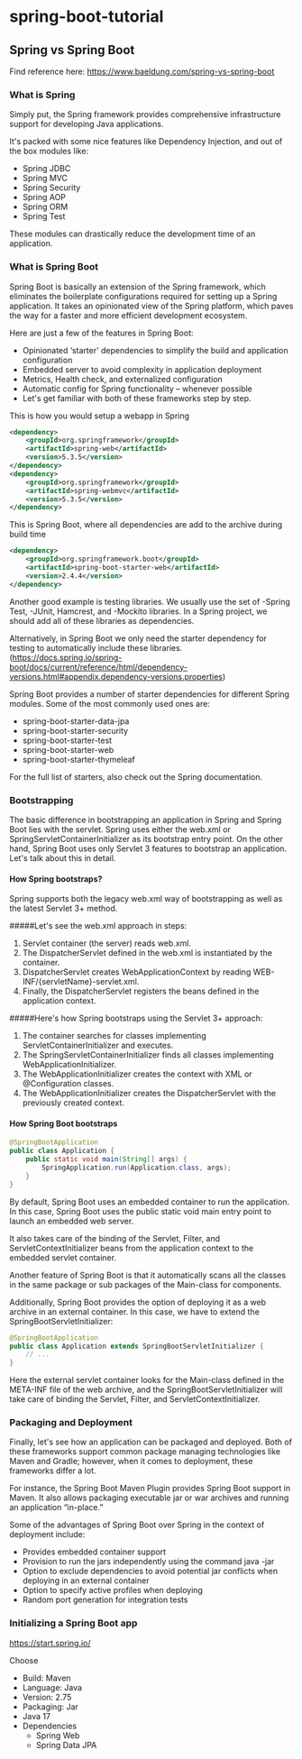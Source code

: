# spring-boot-tutorial

## Spring vs Spring Boot

Find reference here: https://www.baeldung.com/spring-vs-spring-boot


### What is Spring
Simply put, the Spring framework provides comprehensive infrastructure support for developing Java applications.

It's packed with some nice features like Dependency Injection, and out of the box modules like:

- Spring JDBC
- Spring MVC
- Spring Security
- Spring AOP
- Spring ORM
- Spring Test

These modules can drastically reduce the development time of an application.

### What is Spring Boot
Spring Boot is basically an extension of the Spring framework, which eliminates the boilerplate configurations required for setting up a Spring application.
It takes an opinionated view of the Spring platform, which paves the way for a faster and more efficient development ecosystem.

Here are just a few of the features in Spring Boot:

- Opinionated ‘starter' dependencies to simplify the build and application configuration
- Embedded server to avoid complexity in application deployment
- Metrics, Health check, and externalized configuration
- Automatic config for Spring functionality – whenever possible
- Let's get familiar with both of these frameworks step by step.


This is how you would setup a webapp in Spring

```xml
<dependency>
    <groupId>org.springframework</groupId>
    <artifactId>spring-web</artifactId>
    <version>5.3.5</version>
</dependency>
<dependency>
    <groupId>org.springframework</groupId>
    <artifactId>spring-webmvc</artifactId>
    <version>5.3.5</version>
</dependency>
```

This is Spring Boot, where all dependencies are add to the archive during build time

```xml
<dependency>
    <groupId>org.springframework.boot</groupId>
    <artifactId>spring-boot-starter-web</artifactId>
    <version>2.4.4</version>
</dependency>
```

Another good example is testing libraries. We usually use the set of 
-Spring Test, 
-JUnit, Hamcrest, and 
-Mockito libraries. 
In a Spring project, we should add all of these libraries as dependencies.

Alternatively, in Spring Boot we only need the starter dependency for testing to automatically include these libraries. (https://docs.spring.io/spring-boot/docs/current/reference/html/dependency-versions.html#appendix.dependency-versions.properties)

Spring Boot provides a number of starter dependencies for different Spring modules. Some of the most commonly used ones are:

- spring-boot-starter-data-jpa
- spring-boot-starter-security
- spring-boot-starter-test
- spring-boot-starter-web
- spring-boot-starter-thymeleaf

For the full list of starters, also check out the Spring documentation.

### Bootstrapping
The basic difference in bootstrapping an application in Spring and Spring Boot lies with the servlet. Spring uses either the web.xml or SpringServletContainerInitializer as its bootstrap entry point.
On the other hand, Spring Boot uses only Servlet 3 features to bootstrap an application. Let's talk about this in detail.

#### How Spring bootstraps?
Spring supports both the legacy web.xml way of bootstrapping as well as the latest Servlet 3+ method.

#####Let's see the web.xml approach in steps:

1. Servlet container (the server) reads web.xml.
2. The DispatcherServlet defined in the web.xml is instantiated by the container.
3. DispatcherServlet creates WebApplicationContext by reading WEB-INF/{servletName}-servlet.xml.
4. Finally, the DispatcherServlet registers the beans defined in the application context.

#####Here's how Spring bootstraps using the Servlet 3+ approach:

1. The container searches for classes implementing ServletContainerInitializer and executes.
2. The SpringServletContainerInitializer finds all classes implementing WebApplicationInitializer.
3. The WebApplicationInitializer creates the context with XML or @Configuration classes.
4. The WebApplicationInitializer creates the DispatcherServlet with the previously created context.

#### How Spring Boot bootstraps

```java
@SpringBootApplication
public class Application {
    public static void main(String[] args) {
        SpringApplication.run(Application.class, args);
    }
}
```

By default, Spring Boot uses an embedded container to run the application. In this case, Spring Boot uses the public static void main entry point to launch an embedded web server.

It also takes care of the binding of the Servlet, Filter, and ServletContextInitializer beans from the application context to the embedded servlet container.

Another feature of Spring Boot is that it automatically scans all the classes in the same package or sub packages of the Main-class for components.

Additionally, Spring Boot provides the option of deploying it as a web archive in an external container. In this case, we have to extend the SpringBootServletInitializer:

```java
@SpringBootApplication
public class Application extends SpringBootServletInitializer {
    // ...
}
```
Here the external servlet container looks for the Main-class defined in the META-INF file of the web archive, and the SpringBootServletInitializer will take care of binding the Servlet, Filter, and ServletContextInitializer.

### Packaging and Deployment

Finally, let's see how an application can be packaged and deployed. Both of these frameworks support common package managing technologies like Maven and Gradle; however, when it comes to deployment, these frameworks differ a lot.

For instance, the Spring Boot Maven Plugin provides Spring Boot support in Maven. It also allows packaging executable jar or war archives and running an application “in-place.”

Some of the advantages of Spring Boot over Spring in the context of deployment include:

- Provides embedded container support
- Provision to run the jars independently using the command java -jar
- Option to exclude dependencies to avoid potential jar conflicts when deploying in an external container
- Option to specify active profiles when deploying
- Random port generation for integration tests

### Initializing a Spring Boot app

https://start.spring.io/

Choose
- Build: Maven
- Language: Java
- Version: 2.75
- Packaging: Jar
- Java 17
- Dependencies
    - Spring Web
    - Spring Data JPA
